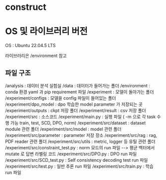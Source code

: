 # construct

# OS 및 라이브러리 버전

OS : Ubuntu 22.04.5 LTS

라이브러리은 /environment 참고

## 파일 구조
/analysis : 데이터 분석 실험실
/data : 데이터가 들어가는 폴더
/environment : conda 환경 yaml 과 pip requirement 파일
/experiment : 모델이 돌아가는 폴더
/experiment/configs : 모델을 config 파일이 들어있는 폴더
/experiment/dpo_model : dpo 학습한 model parameter 가 저장되는 곳
/experiment/outputs : ckpt 저장 폴더
/experiment/result : csv 저장 폴더
/experiment/src : 소스코드
/experiment/main.py : 실행 파일 ( -m 으로 각 task 수행 가능 train, test, SCD, DPO, norm)
/experiment/src/dataset : dataset module 관련 폴더
/experiment/src/model : model 관련 폴더
/experiment/src/parameter : parameter 저장 장소
/experiment/src/rag : rag, PDF reader 관련 폴더
/experiment/src/utils : metric, logger 등 유틸 관련 폴더
/experiment/src/constraint_test.py : norm 모드의 run 파일 --> 평균 백터에서 mutate 로 답변 라벨링 코드
/experiment/src/DPO.py : DPO run 파일
/experiment/src/SCD_test.py : Self consistency decoding test run 파일
/experiment/src/test.py : 일반 추론 run 파일
/experiment/src/train.py : 학습 run 파일